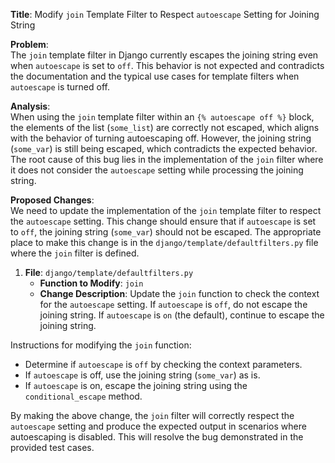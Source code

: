 **Title**: Modify `join` Template Filter to Respect `autoescape` Setting for Joining String

**Problem**:  
The `join` template filter in Django currently escapes the joining string even when `autoescape` is set to `off`. This behavior is not expected and contradicts the documentation and the typical use cases for template filters when `autoescape` is turned off.

**Analysis**:  
When using the `join` template filter within an `{% autoescape off %}` block, the elements of the list (`some_list`) are correctly not escaped, which aligns with the behavior of turning autoescaping off. However, the joining string (`some_var`) is still being escaped, which contradicts the expected behavior. The root cause of this bug lies in the implementation of the `join` filter where it does not consider the `autoescape` setting while processing the joining string.

**Proposed Changes**:  
We need to update the implementation of the `join` template filter to respect the `autoescape` setting. This change should ensure that if `autoescape` is set to `off`, the joining string (`some_var`) should not be escaped. The appropriate place to make this change is in the `django/template/defaultfilters.py` file where the `join` filter is defined.

1. **File**: `django/template/defaultfilters.py`
   - **Function to Modify**: `join`
   - **Change Description**: Update the `join` function to check the context for the `autoescape` setting. If `autoescape` is `off`, do not escape the joining string. If `autoescape` is `on` (the default), continue to escape the joining string.

Instructions for modifying the `join` function:
- Determine if `autoescape` is `off` by checking the context parameters.
- If `autoescape` is off, use the joining string (`some_var`) as is.
- If `autoescape` is on, escape the joining string using the `conditional_escape` method.

By making the above change, the `join` filter will correctly respect the `autoescape` setting and produce the expected output in scenarios where autoescaping is disabled. This will resolve the bug demonstrated in the provided test cases.